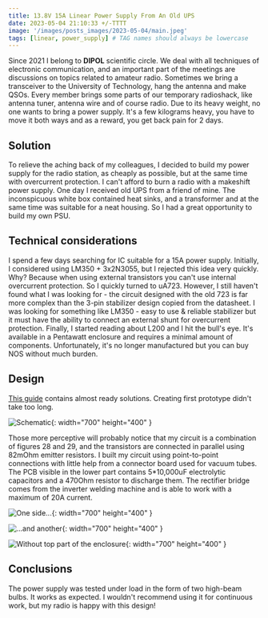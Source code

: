 ```yaml
---
title: 13.8V 15A Linear Power Supply From An Old UPS
date: 2023-05-04 21:10:33 +/-TTTT
image: '/images/posts_images/2023-05-04/main.jpeg'
tags: [linear, power_supply] # TAG names should always be lowercase
---
```


Since 2021 I belong to **DIPOL** scientific circle. We deal with all techniques of electronic communication, and an important part of the meetings are discussions on topics related to amateur radio.
Sometimes we bring a transceiver to the University of Technology, hang the antenna and make QSOs. Every member brings some parts of our temporary radioshack, like antenna tuner, antenna wire and of course radio.
Due to its heavy weight, no one wants to bring a power supply. It's a few kilograms heavy, you have to move it both ways and as a reward, you get back pain for 2 days.

## Solution

To relieve the aching back of my colleagues, I decided to build my power supply for the radio station, as cheaply as possible, but at the same time with overcurrent protection. I can't afford to burn a radio with a makeshift power supply.
One day I received old UPS from a friend of mine. The inconspicuous white box contained heat sinks, and a transformer and at the same time was suitable for a neat housing. So I had a great opportunity to build my own PSU.

## Technical considerations

I spend a few days searching for IC suitable for a 15A power supply. Initially, I considered using LM350 + 3x2N3055, but I rejected this idea very quickly. Why? Because when using external transistors you can't use internal overcurrent protection.
So I quickly turned to uA723. However, I still haven't found what I was looking for - the circuit designed with the old 723 is far more complex than the 3-pin stabilizer design copied from the datasheet.
I was looking for something like LM350 - easy to use & reliable stabilizer but it must have the ability to connect an external shunt for overcurrent protection.
Finally, I started reading about L200 and I hit the bull's eye. It's available in a Pentawatt enclosure and requires a minimal amount of components. Unfortunately, it's no longer manufactured but you can buy NOS without much burden.

## Design

[This guide](http://ni-cd.net/nicddownload/ApplicationNote_L200.pdf) contains almost ready solutions. Creating first prototype didn't take too long.

![Schematic](/images/posts_images/2023-05-04/schematic.png){: width="700" height="400" }

Those more perceptive will probably notice that my circuit is a combination of figures 28 and 29, and the transistors are connected in parallel using 82mOhm emitter resistors.
I built my circuit using point-to-point connections with little help from a connector board used for vacuum tubes.
The PCB visible in the lower part contains 5\*10,000uF electrolytic capacitors and a 470Ohm resistor to discharge them.
The rectifier bridge comes from the inverter welding machine and is able to work with a maximum of 20A current.

![One side...](/images/posts_images/2023-05-04/caps.jpeg){: width="700" height="400" }

![...and another](/images/posts_images/2023-05-04/pcb_copper.jpeg){: width="700" height="400" }

![Without top part of the enclosure](/images/posts_images/2023-05-04/top.jpeg){: width="700" height="400" }

## Conclusions

The power supply was tested under load in the form of two high-beam bulbs. It works as expected. I wouldn't recommend using it for
continuous work, but my radio is happy with this design!

